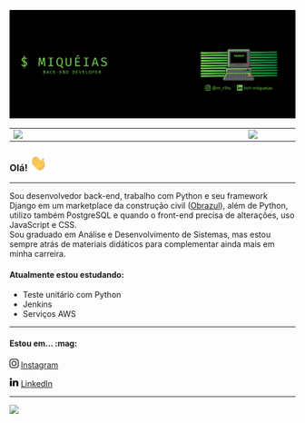 ![capa github](https://github.com/MiqueiasRihs/MiqueiasRihs/blob/master/images/capa.png)  


<center>
  <table>
    <tr>
        <td><img width="400px" align="left" src="https://github-readme-stats.vercel.app/api/top-langs/?username=MiqueiasRihs&hide=html&layout=compact&theme=buefy" /></td>
        <td><img width="495px" align="left" src="https://github-readme-stats.vercel.app/api?username=MiqueiasRihs&theme=buefy"/></td>
    </tr>   
  </table>
</center>  

### Olá! <img src="https://github.com/MiqueiasRihs/MiqueiasRihs/blob/master/images/Hi.gif" width="30px">

---

Sou desenvolvedor back-end, trabalho com Python e seu framework Django em um marketplace da construção civil ([Obrazul](https://www.obrazul.com.br/)), além de Python, utilizo também PostgreSQL e quando o front-end precisa de alterações, uso JavaScript e CSS. <br> Sou graduado em Análise e Desenvolvimento de Sistemas, mas estou sempre atrás de materiais didáticos para complementar ainda mais em minha carreira.  

<h4>Atualmente estou estudando:</h4>

* Teste unitário com Python
* Jenkins
* Serviços AWS

---

<h4>Estou em... :mag:</h4>  

<a href="https://www.instagram.com/m_rihs/"><img src="https://github.com/MiqueiasRihs/MiqueiasRihs/blob/master/images/instagram.png" width="16"></img></a> [Instagram](https://www.instagram.com/m_rihs/)  

<a href="https://www.linkedin.com/in/r-miqueias/"><img src="https://github.com/MiqueiasRihs/MiqueiasRihs/blob/master/images/linkedin.png" width="16"></img></a> [LinkedIn](https://www.linkedin.com/in/r-miqueias/)  

---  

![](https://komarev.com/ghpvc/?username=MiqueiasRihs&color=blue&style=flat)
